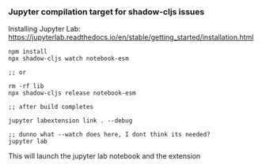 ### Jupyter compilation target for shadow-cljs issues

Installing Jupyter Lab:
https://jupyterlab.readthedocs.io/en/stable/getting_started/installation.html

```
npm install
npx shadow-cljs watch notebook-esm

;; or

rm -rf lib
npx shadow-cljs release notebook-esm

;; after build completes

jupyter labextension link . --debug

;; dunno what --watch does here, I dont think its needed?
jupyter lab
```

This will launch the jupyter lab notebook and the extension
